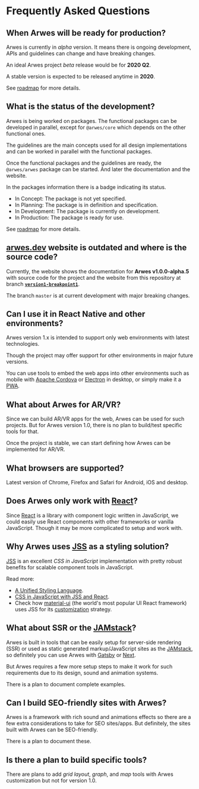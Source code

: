 # Frequently Asked Questions

<!-- TODO: Update questions when the next "stable" alpha/beta is released. -->
<!-- TODO: Update questions when the website is released. -->

## When Arwes will be ready for production?

Arwes is currently in _alpha_ version. It means there is ongoing development,
APIs and guidelines can change and have breaking changes.

An ideal Arwes project _beta_ release would be for **2020 Q2**.

A stable version is expected to be released anytime in **2020**.

See [roadmap](./ROADMAP.md) for more details.

## What is the status of the development?

Arwes is being worked on packages. The functional packages can be developed
in parallel, except for `@arwes/core` which depends on the other functional
ones.

The guidelines are the main concepts used for all design implementations and
can be worked in parallel with the functional packages.

Once the functional packages and the guidelines are ready, the `@arwes/arwes`
package can be started. And later the documentation and the website.

In the packages information there is a badge indicating its status.

- In Concept: The package is not yet specified.
- In Planning: The package is in definition and specification.
- In Development: The package is currently on development.
- In Production: The package is ready for use.

See [roadmap](./ROADMAP.md) for more details.

## [arwes.dev](https://arwes.dev) website is outdated and where is the source code?

Currently, the website shows the documentation for **Arwes v1.0.0-alpha.5** with
source code for the project and the website from this repository at branch **[`version1-breakpoint1`](https://github.com/arwes/arwes/tree/version1-breakpoint1)**.

The branch `master` is at current development with major breaking changes.

## Can I use it in React Native and other environments?

Arwes version 1.x is intended to support only web environments with latest
technologies.

Though the project may offer support for other environments in major future
versions.

You can use tools to embed the web apps into other environments such as
mobile with [Apache Cordova](https://cordova.apache.org) or [Electron](https://electronjs.org)
in desktop, or simply make it a [PWA](https://developers.google.com/web/progressive-web-apps).

## What about Arwes for AR/VR?

Since we can build AR/VR apps for the web, Arwes can be used for such projects.
But for Arwes version 1.0, there is no plan to build/test specific tools for
that.

Once the project is stable, we can start defining how Arwes can be implemented
for AR/VR.

## What browsers are supported?

Latest version of Chrome, Firefox and Safari for Android, iOS and desktop.

## Does Arwes only work with [React](https://reactjs.org)?

Since [React](https://reactjs.org) is a library with component logic written
in JavaScript, we could easily use React components with other frameworks or
vanilla JavaScript. Though it may be more complicated to setup and work with.

## Why Arwes uses [JSS](https://cssinjs.org) as a styling solution?

[JSS](https://cssinjs.org) is an excellent _CSS in JavaScript_ implementation
with pretty robust benefits for scalable component tools in JavaScript.

Read more:

- [A Unified Styling Language](https://medium.com/seek-blog/a-unified-styling-language-d0c208de2660).
- [CSS in JavaScript with JSS and React](https://medium.com/jobsity/css-in-javascript-with-jss-and-react-54cdd2720222).
- Check how [material-ui](https://material-ui.com) (the world's most popular UI React framework) uses JSS for its [customization](https://material-ui.com/customization/css-in-js) strategy.

## What about SSR or the [JAMstack](https://jamstack.org)?

Arwes is built in tools that can be easily setup for server-side rendering (SSR)
or used as static generated markup/JavaScript sites as the [JAMstack](https://jamstack.org),
so definitely you can use Arwes with [Gatsby](http://gatsbyjs.org) or [Next](https://nextjs.org).

But Arwes requires a few more setup steps to make it work for such requirements
due to its design, sound and animation systems.

There is a plan to document complete examples.

## Can I build SEO-friendly sites with Arwes?

Arwes is a framework with rich sound and animations effects so there are a few
extra considerations to take for SEO sites/apps. But definitely, the sites built
with Arwes can be SEO-friendly.

There is a plan to document these.

## Is there a plan to build specific tools?

There are plans to add _grid layout_, _graph_, and _map_ tools with Arwes
customization but not for version 1.0.
